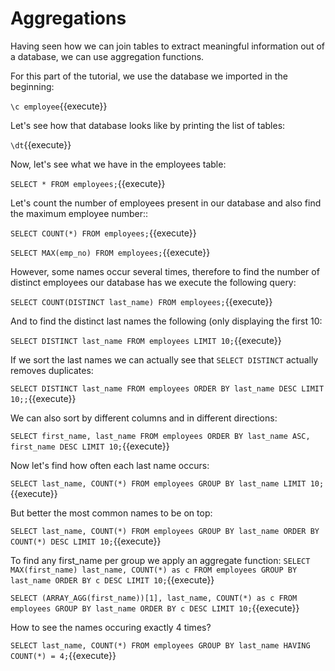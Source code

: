 # Aggregations

Having seen how we can join tables to extract meaningful information out of a
database, we can use aggregation functions.

For this part of the tutorial, we use the database we imported in the
beginning:

`\c employee`{{execute}}

Let's see how that database looks like by printing the list of tables:

`\dt`{{execute}}

Now, let's see what we have in the employees table:

`SELECT * FROM employees;`{{execute}}

Let's count the number of employees present in our database and also find
the maximum employee number::

`SELECT COUNT(*) FROM employees;`{{execute}}

`SELECT MAX(emp_no) FROM employees;`{{execute}}

However, some names occur several times, therefore to find the number of
distinct employees our database has we execute the following query:

`SELECT COUNT(DISTINCT last_name) FROM employees;`{{execute}}

And to find the distinct last names the following (only displaying the first 10:

`SELECT DISTINCT last_name FROM employees LIMIT 10;`{{execute}}

If we sort the last names we can actually see that `SELECT DISTINCT` actually
removes duplicates:

`SELECT DISTINCT last_name
FROM employees
ORDER BY last_name DESC
LIMIT 10;;`{{execute}}

We can also sort by different columns and in different directions:

`SELECT first_name, last_name
FROM employees
ORDER BY last_name ASC, first_name DESC
LIMIT 10;`{{execute}}

Now let's find how often each last name occurs:

`SELECT last_name, COUNT(*)
FROM employees
GROUP BY last_name
LIMIT 10;`{{execute}}

But better the most common names to be on top:

`SELECT last_name, COUNT(*)
FROM employees
GROUP BY last_name
ORDER BY COUNT(*) DESC
LIMIT 10;`{{execute}}

To find any first_name per group we apply an aggregate function:
`SELECT MAX(first_name) last_name, COUNT(*) as c
FROM employees
GROUP BY last_name
ORDER BY c DESC
LIMIT 10;`{{execute}}

`SELECT (ARRAY_AGG(first_name))[1], last_name, COUNT(*) as c
FROM employees
GROUP BY last_name
ORDER BY c DESC
LIMIT 10;`{{execute}}

How to see the names occuring exactly 4 times?

`SELECT last_name, COUNT(*)
FROM employees
GROUP BY last_name
HAVING COUNT(*) = 4;`{{execute}}

